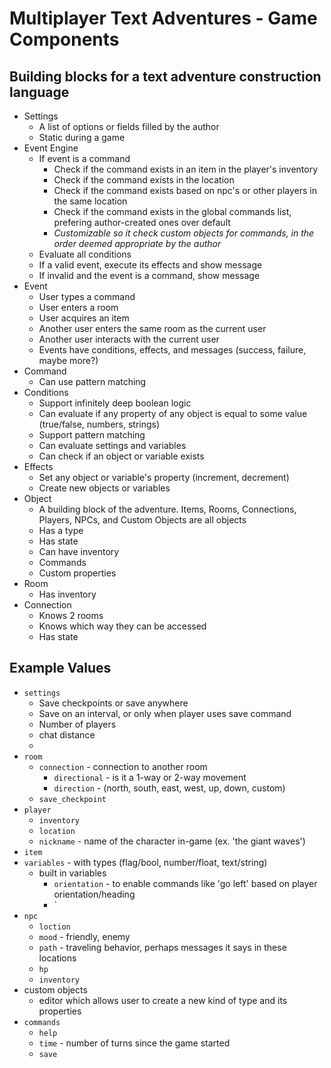 # Multiplayer Text Adventures - Game Components

## Building blocks for a text adventure construction language
* Settings
  * A list of options or fields filled by the author
  * Static during a game
* Event Engine
  * If event is a command
    * Check if the command exists in an item in the player's inventory
    * Check if the command exists in the location
    * Check if the command exists based on npc's or other players in the same location
    * Check if the command exists in the global commands list, prefering author-created ones over default
    * *Customizable so it check custom objects for commands, in the order deemed appropriate by the author*
  * Evaluate all conditions
  * If a valid event, execute its effects and show message
  * If invalid and the event is a command, show message
* Event
  * User types a command
  * User enters a room
  * User acquires an item
  * Another user enters the same room as the current user
  * Another user interacts with the current user
  * Events have conditions, effects, and messages (success, failure, maybe more?)
* Command
  * Can use pattern matching
* Conditions
  * Support infinitely deep boolean logic
  * Can evaluate if any property of any object is equal to some value (true/false, numbers, strings)
  * Support pattern matching
  * Can evaluate settings and variables
  * Can check if an object or variable exists
* Effects
  * Set any object or variable's property (increment, decrement)
  * Create new objects or variables
* Object
  * A building block of the adventure. Items, Rooms, Connections, Players, NPCs, and Custom Objects are all objects
  * Has a type
  * Has state
  * Can have inventory
  * Commands
  * Custom properties
* Room
  * Has inventory
* Connection
  * Knows 2 rooms
  * Knows which way they can be accessed
  * Has state

## Example Values
* `settings`
  * Save checkpoints or save anywhere
  * Save on an interval, or only when player uses save command
  * Number of players
  * chat distance
  * 
* `room`
  * `connection` - connection to another room
    * `directional` - is it a 1-way or 2-way movement
    * `direction` - (north, south, east, west, up, down, custom)
  * `save_checkpoint`
* `player`
  * `inventory`
  * `location`
  * `nickname` - name of the character in-game (ex. 'the giant waves')
* `item`
* `variables` - with types (flag/bool, number/float, text/string)
  * built in variables
    * `orientation` - to enable commands like 'go left' based on player orientation/heading
    * `
* `npc`
  * `loction`
  * `mood` - friendly, enemy
  * `path` - traveling behavior, perhaps messages it says in these locations
  * `hp`
  * `inventory`
* custom objects
  * editor which allows user to create a new kind of type and its properties
* `commands`
  * `help`
  * `time` - number of turns since the game started
  * `save`
